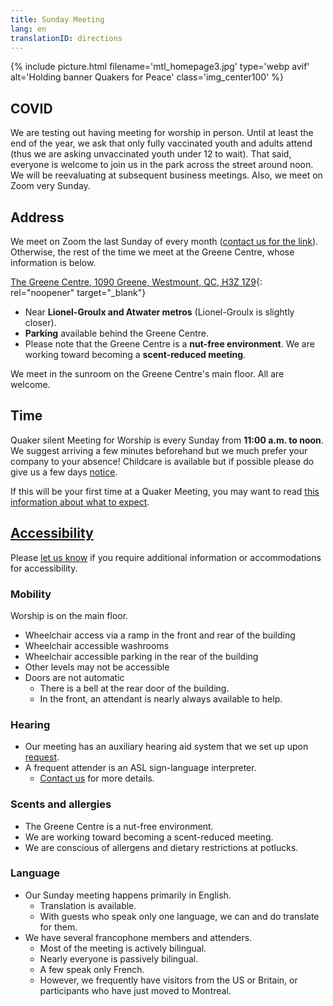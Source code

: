 ```yaml
---
title: Sunday Meeting
lang: en
translationID: directions
---
```

{% include picture.html filename='mtl_homepage3.jpg' type='webp avif' alt='Holding banner Quakers for Peace' class='img_center100' %}

## COVID

We are testing out having meeting for worship in person. Until at least the end of the year, we ask that only fully vaccinated youth and adults attend (thus we are asking unvaccinated youth under 12 to wait). That said, everyone is welcome to join us in the park across the street around noon. We will be reevaluating at subsequent business meetings. Also, we meet on Zoom very Sunday.

## Address

We meet on Zoom the last Sunday of every month ([contact us for the link](/contact)). Otherwise, the rest of the time we meet at the Greene Centre, whose information is below.

[The Greene Centre, 1090 Greene, Westmount, QC, H3Z 1Z9](https://www.google.com/maps/search/1090%20Greene,%20Westmount,%20QC,%20H3Z%201Z9){: rel="noopener" target="_blank"}

* Near **Lionel-Groulx and Atwater metros** (Lionel-Groulx is slightly closer).
* **Parking** available behind the Greene Centre.
* Please note that the Greene Centre is a **nut-free environment**. We are working toward becoming a **scent-reduced meeting**.

We meet in the sunroom on the Greene Centre's main floor. All are welcome.

## Time

Quaker silent Meeting for Worship is every Sunday from **11:00 a.m. to noon**. We suggest arriving a few minutes beforehand but we much prefer your company to your absence! Childcare is available but if possible please do give us a few days [notice](/contact).

If this will be your first time at a Quaker Meeting, you may want to read [this information about what to expect](/about).

## [Accessibility](/accessibility) <span class="stanchor"><a name="accessibility"></a></span>

Please [let us know](/contact) if you require additional information or accommodations for accessibility.

### Mobility
Worship is on the main floor.
* Wheelchair access via a ramp in the front and rear of the building
* Wheelchair accessible washrooms
* Wheelchair accessible parking in the rear of the building
* Other levels may not be accessible
* Doors are not automatic
  * There is a bell at the rear door of the building.
  * In the front, an attendant is nearly always available to help.

### Hearing
* Our meeting has an auxiliary hearing aid system that we set up upon [request](/contact).
* A frequent attender is an ASL sign-language interpreter.
  * [Contact us](/contact) for more details.

### Scents and allergies
* The Greene Centre is a nut-free environment.
* We are working toward becoming a scent-reduced meeting.
* We are conscious of allergens and dietary restrictions at potlucks.

### Language
* Our Sunday meeting happens primarily in English.
  * Translation is available.
  * With guests who speak only one language, we can and do translate for them.
* We have several francophone members and attenders.
  * Most of the meeting is actively bilingual.
  * Nearly everyone is passively bilingual.
  * A few speak only French.
  * However, we frequently have visitors from the US or Britain, or participants who have just moved to Montreal.
